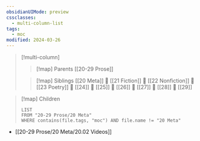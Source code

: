 ```yaml
---
obsidianUIMode: preview
cssclasses:
  - multi-column-list
tags:
  - moc
modified: 2024-03-26
---
```

> [!multi-column]
> 
> > [!map] Parents
> > [[20-29 Prose]]
> 
> > [!map] Siblings
> > [[20 Meta]] 💠 [[21 Fiction]] 💠 [[22 Nonfiction]] 💠 [[23 Poetry]] 💠 [[24]] 💠 [[25]] 💠 [[26]] 💠 [[27]] 💠 [[28]] 💠 [[29]]

> [!map] Children
> ```dataview
> LIST
> FROM "20-29 Prose/20 Meta"
> WHERE contains(file.tags, "moc") AND file.name != "20 Meta"
> ```

  - [[20-29 Prose/20 Meta/20.02 Videos]]